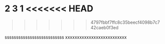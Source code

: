 2
3
1
<<<<<<< HEAD
=======

>>>>>>> 4797fbbf7ffc8c35beecf4098b7c742caeb0f3ed

ssssssssssssssssssssssssss
xxxxxxxxxxxxxxxxxxxxxxxxxx